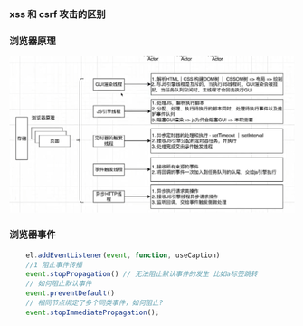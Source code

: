 ### xss 和 csrf 攻击的区别

###  浏览器原理 
![Alt text](image.png)

### 浏览器事件
```js
    el.addEventListener(event, function, useCaption)
    //1 阻止事件传播
    event.stopPropagation() // 无法阻止默认事件的发生 比如a标签跳转
    // 如何阻止默认事件
    event.preventDefault()
    // 相同节点绑定了多个同类事件，如何阻止?
    event.stopImmediatePropagation();

```